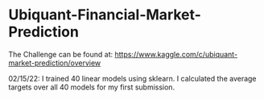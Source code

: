 # Ubiquant-Financial-Market-Prediction

The Challenge can be found at:
https://www.kaggle.com/c/ubiquant-market-prediction/overview

02/15/22: I trained 40 linear models using sklearn. I calculated the average targets over all 40 models for my first submission.
